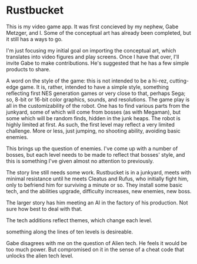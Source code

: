 # Rustbucket

This is my video game app. 
It was first concieved by my nephew, Gabe Metzger, and I. 
Some of the conceptual art has already been completed, 
but it still has a ways to go. 

I'm just focusing my initial goal on importing the conceptual art, which translates into video figures and play screens. 
Once I have that over, I'll invite Gabe to make contributions. He's suggested that he has a few simple products to share. 

A word on the style of the game: this is not intended to be a hi-rez, cutting-edge game. It is, rather, intended to have a simple style, something reflecting first NES generation games or very close to that, perhaps Sega; so, 8-bit or 16-bit color graphics, sounds, and resolutions. The game play is all in the customizability of the robot. One has to find various parts from the junkyard, some of which will come from bosses (as with Megaman), but some which will be random finds, hidden in the junk heaps. The robot is highly limited at first. As such, the first level may reflect a very limited challenge. More or less, just jumping, no shooting ability, avoiding basic enemies. 

This brings up the question of enemies. I've come up with a number of bosses, but each level needs to be made to reflect that bosses' style, and this is something I've given almost no attention to previously. 

The story line still needs some work. Rustbucket is in a junkyard, meets with minimal resistance until he meets Cleatus and Rufus, who initially fight him, only to befriend him for surviving a minute or so. They install some basic tech, and the abilities upgrade, difficulty increases, new enemies, new boss. 

The larger story has him meeting an AI in the factory of his production. Not sure how best to deal with that. 

The tech additions reflect themes, which change each level. 

something along the lines of ten levels is desireable. 

Gabe disagrees with me on the question of Alien tech. He feels it would be too much power. But compromised on it in the sense of a cheat code that unlocks the alien tech level. 

